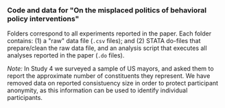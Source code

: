 ### Code and data for "On the misplaced politics of behavioral policy interventions" ###

Folders correspond to all experiments reported in the paper. Each folder contains: (1) a "raw" data file (`.csv` files); and (2) STATA do-files that prepare/clean the raw data file, and an analysis script that executes all analyses reported in the paper (`.do` files).

*Note:* In Study 4 we surveyed a sample of US mayors, and asked them to report the approximate number of constituents they represent. We have removed data on reported consistuency size in order to protect participant anonymity, as this information can be used to identify individual participants.
